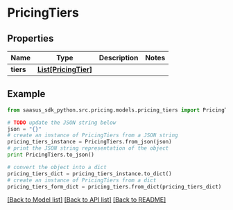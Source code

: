 # PricingTiers


## Properties

Name | Type | Description | Notes
------------ | ------------- | ------------- | -------------
**tiers** | [**List[PricingTier]**](PricingTier.md) |  | 

## Example

```python
from saasus_sdk_python.src.pricing.models.pricing_tiers import PricingTiers

# TODO update the JSON string below
json = "{}"
# create an instance of PricingTiers from a JSON string
pricing_tiers_instance = PricingTiers.from_json(json)
# print the JSON string representation of the object
print PricingTiers.to_json()

# convert the object into a dict
pricing_tiers_dict = pricing_tiers_instance.to_dict()
# create an instance of PricingTiers from a dict
pricing_tiers_form_dict = pricing_tiers.from_dict(pricing_tiers_dict)
```
[[Back to Model list]](../README.md#documentation-for-models) [[Back to API list]](../README.md#documentation-for-api-endpoints) [[Back to README]](../README.md)


